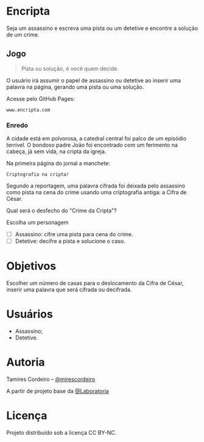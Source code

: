 # Encripta
Seja um assassino e escreva uma pista ou um detetive e encontre a solução de um crime.

## Jogo

> Pista ou solução, é você quem decide.

O usuário irá assumir o papel de assassino ou detetive ao inserir uma palavra na página, gerando uma pista ou uma solução.

Acesse pelo GitHub Pages:

```
www.encripta.com
```

### Enredo

A cidade está em polvorosa, a catedral central foi palco de um episódio terrível. O bondoso padre João foi encontrado com um ferimento na cabeça, já sem vida, na cripta da igreja. 

Na primeira página do jornal a manchete: 

```
Criptografia na cripta!
```

Segundo a reportagem, uma palavra cifrada foi deixada pelo assassino como pista na cena do crime usando uma criptografia antiga: a Cifra de César. 

Qual será o desfecho do "Crime da Cripta"?

Escolha um personagem
- [ ] Assassino: cifre uma pista para cena do crime. 
- [ ] Detetive: decifre a pista e solucione o caso.

# Objetivos

Escolher um número de casas para o deslocamento da Cifra de César, inserir uma palavra que será cifrada ou decifrada.

# Usuários

- Assassino;
- Detetive.

# Autoria

Tamires Cordeiro – [@mirescordeiro](https://twitter.com/mirescordeiro)

A partir de projeto base da [@Laboratoria](https://github.com/Laboratoria)

# Licença

Projeto distribuído sob a licença CC BY-NC.